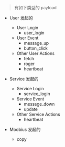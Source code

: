 > 有如下类型的 payload

- User 发起的

  - User Login
    - user_login
  - User Event
    - message_up
    - button_click
  - Other User Actions
    - fetch
    - roger
    - heartbeat

- Service 发起的
  - Service Login
    - service_login
  - Service Event
    - message_down
    - update
  - Other Service Actions
    - heartbeat
- Moobius 发起的
  - copy
